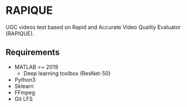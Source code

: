 # RAPIQUE
UGC videos test based on Rapid and Accurate Video Quality Evaluator (RAPIQUE).

## Requirements

- MATLAB >= 2019
  - Deep learning toolbox (ResNet-50)
- Python3
- Sklearn
- FFmpeg
- Git LFS
